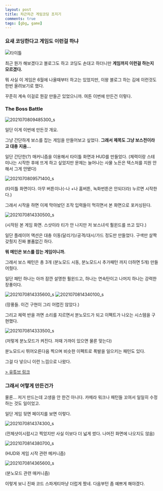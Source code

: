 ```yaml
---
layout: post
title: 차근차근 게임코딩 조지기
comments: true
tags: [gbg, game]
---
```

### 요새 코딩한다고 게임도 이런걸 하냐

![타이틀](https://user-images.githubusercontent.com/43718966/124868855-5d4c5100-dffb-11eb-8c96-0c9d519a16b6.png)

최근 뭔가 해보겠다고 블로그도 하고 코딩도 손대고 하더니만 **게임까지 이런걸 하는지 모르겠다.**

뭐 사실 이 게임은 6월에 나올때부터 하고는 있었지만, 이왕 블로그 하는 김에 이런것도 한번 올려보기로 했다.

꾸준히 계속 이걸로 뭔갈 만들곤 있었으니까. 여튼 이번에 만든건 이렇다.

### The Boss Battle

![2021070809485300_s](https://user-images.githubusercontent.com/43718966/124869681-86211600-dffc-11eb-8c83-5854409f3dbf.jpg)

일단 이게 이번에 만든것 개요.

그냥 간단하게 보스를 잡는 게임을 만들어보고 싶었다. **그래서 제목도 그냥 보스전이라고 대충 지음...**

일단 간단한(?) 매커니즘을 이용해서 타이틀 화면과 HUD를 만들었다. (체력이랑 스테미나는 시작한 후에 뜨게 하고 싶었지만 문제는 늘어나는 사물 노든은 텍스처를 지원 안해서 그게 안됐다)

![2021070809571400_s](https://user-images.githubusercontent.com/43718966/124869727-946f3200-dffc-11eb-9a15-681b7ca76b2e.jpg)

(타이틀 화면이다. 아무 버튼이나(-나 +나 홈버튼, 녹화번튼은 안되더라) 누르면 시작한다.)

그래서 시작을 하면 이제 막아놨던 조작 입력들이 먹히면서 본 화면으로 포커싱된다.

![2021070814330500_s](https://user-images.githubusercontent.com/43718966/124870236-54f51580-dffd-11eb-82be-4d18626f8069.jpg)

(시작된 본 게임 화면. 스샷이라 티가 안 나지만 저 보스녀석 훨윈드를 쓰고 있다.)

일단 플레이어 액션은 대충 이동(달리기)/공격/대시/가드 정도만 만들었다. 구색만 살짝 갖췄지 진짜 볼품없긴 하다.

**뭐 메인은 보스를 잡는 게임이니까.**

그래서 보스 패턴은 총 3개 (분노모드 시동, 분노모드시 추가패턴 까지 더하면 5개) 만들어줬다.

일단 패턴 하나는 아까 잠깐 설명한 훨윈드고, 하나는 연속탄이고 나머지 하나는 강력한 장풍이다.

![2021070814335600_s](https://user-images.githubusercontent.com/43718966/124870723-1c097080-dffe-11eb-979f-2de9e227eb52.jpg)
![2021070814340100_s](https://user-images.githubusercontent.com/43718966/124870728-1dd33400-dffe-11eb-8c06-104893b0c34e.jpg)

(장풍들. 이건 구현이 그리 어렵진 않았다.)

그리고 체력 반을 까면 소리를 지르면서 분노모드가 되고 이펙트가 나오는 시스템을 구현했다.

![2021070814333500_s](https://user-images.githubusercontent.com/43718966/124870825-3fccb680-dffe-11eb-970c-8e69af8cc8df.jpg)

(저렇게 분노모드가 켜진다. 저때 가까이 있으면 물론 맞는다)

분노모드시 뛰어오른다음 찍으며 비슷한 이펙트로 폭발을 일으키는 패턴도 있다.

그걸 다 넣으니 이런 느낌으로 나왔다.

[> 유튜브 링크](https://www.youtube.com/watch?v=J9Pqkqtw2og)

### 그래서 어떻게 만든건가

물론... 저거 만드는데 고생을 안 한건 아니다. 카메라 워크나 패턴들 꼬여서 일일히 수정하는 것도 일이었고.

일단 게임 뒷면 페이지를 보면 이렇다.

![2021070814374300_s](https://user-images.githubusercontent.com/43718966/124871223-be295880-dffe-11eb-8203-573c80d0cebb.jpg)

(전체샷이시랍시고 찍었지만 사실 이보다 더 넓게 썼다. 나머진 화면에 나오지도 않음)

![2021070814380700_s](https://user-images.githubusercontent.com/43718966/124871292-d4cfaf80-dffe-11eb-937b-257c5790c45d.jpg)

(HUD와 게임 시작 관련 메커니즘)

![2021070814365600_s](https://user-images.githubusercontent.com/43718966/124871383-f29d1480-dffe-11eb-8f0b-309ac4199e50.jpg)

(분노모드 관련 매커니즘)

이렇게 보니 진짜 코드 스파게티마냥 더럽게 짰네. 다음부턴 좀 예쁘게 해야겠다.




